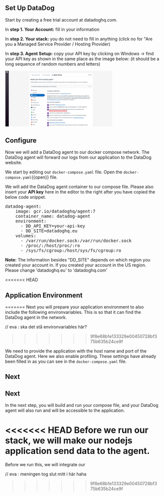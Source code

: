 ## Set Up DataDog 

Start by creating a free trial account at datadoghq.com. 

In **step 1. Your Account:**
fill in your information

In **step 2. Your stack:**
you do not need to fill in anything (click no for "Are you a Managed Service Provider / Hosting Provider)

In **step 3. Agent Setup:**
copy your API key by clicking on Windows -> find your API key as shown in the same place as the image below: (it should be a long sequence of random numbers and letters)

<img src="https://github.com/andrebrogard/katacoda-scenarios/blob/main/datadog-tutorial/api_key.png?raw=true" alt="API_Key" width="350px" />

## Configure 

Now we will add a DataDog agent to our docker compose network. The DataDog agent will forward our logs from our application to the DataDog website.

We start by editing our `docker-compose.yaml` file. Open the `docker-compose.yaml`{{open}} file. 

We will add the DataDog agent container to our compose file. Please also insert your **API key** here in the editor to the right after you have copied the below code snippet.

<pre class="file" data-filename="docker-compose.yaml" data-target="insert" data-marker="#TODO-add-DD-service">
datadog-agent:
    image: gcr.io/datadoghq/agent:7
    container_name: datadog-agent
    environment:
      - DD_API_KEY=your-api-key
      - DD_SITE=datadoghq.eu
    volumes:
      - /var/run/docker.sock:/var/run/docker.sock
      - /proc/:/host/proc/:ro
      - /sys/fs/cgroup:/host/sys/fs/cgroup:ro
</pre>

**Note:** The information besides "DD_SITE" depends on which region you created your account in. If you created your account in the US region. Please change 'datadoghq.eu' to 'datadoghq.com'

<<<<<<< HEAD
## Application Environment
=======
Next you will prepare your application environment to also include the following environvariables. This is so that it can find the DataDog agent in the network.

// eva : ska det stå environvariables här? 
>>>>>>> 9f8e68b1e133329e00450728bf375b635b24ce9f

We need to provide the application with the host name and port of the DataDog agent. Here we also enable profiling. 
These settings have already been filled in as you can see in the `docker-compose.yaml` file.

## Next

## Next
In the next step, you will build and run your compose file, and your DataDog agent will also run and will be accessible to the application. 

<<<<<<< HEAD
Before we run our stack, we will make our nodejs application send data to the agent.
=======
Before we run this, we will integrate our 

// eva : meningen tog slut mitt i här haha 
>>>>>>> 9f8e68b1e133329e00450728bf375b635b24ce9f
